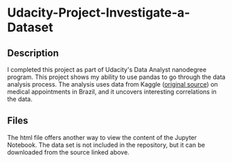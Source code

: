 # Udacity-Project-Investigate-a-Dataset

## Description
I completed this project as part of Udacity's Data Analyst nanodegree program. This project shows my ability to use pandas to go through the data analysis process. The analysis uses data from Kaggle ([original source](https://www.kaggle.com/datasets/joniarroba/noshowappointments)) on medical appointments in Brazil, and it uncovers interesting correlations in the data.

## Files
The html file offers another way to view the content of the Jupyter Notebook. The data set is not included in the repository, but it can be downloaded from the source linked above.
